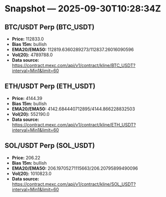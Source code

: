 # Snapshot — 2025-09-30T10:28:34Z

## BTC/USDT Perp (BTC_USDT)
- **Price:** 112833.0
- **Bias 15m:** bullish
- **EMA20/EMA50:** 112819.6360289273/112837.26016090596
- **Vol(20):** 4789788.0
- **Data source:** https://contract.mexc.com/api/v1/contract/kline/BTC_USDT?interval=Min1&limit=60

## ETH/USDT Perp (ETH_USDT)
- **Price:** 4144.39
- **Bias 15m:** bullish
- **EMA20/EMA50:** 4142.684440712895/4144.866228832503
- **Vol(20):** 552190.0
- **Data source:** https://contract.mexc.com/api/v1/contract/kline/ETH_USDT?interval=Min1&limit=60

## SOL/USDT Perp (SOL_USDT)
- **Price:** 206.22
- **Bias 15m:** bullish
- **EMA20/EMA50:** 206.19705271115663/206.20795899490096
- **Vol(20):** 1010823.0
- **Data source:** https://contract.mexc.com/api/v1/contract/kline/SOL_USDT?interval=Min1&limit=60
